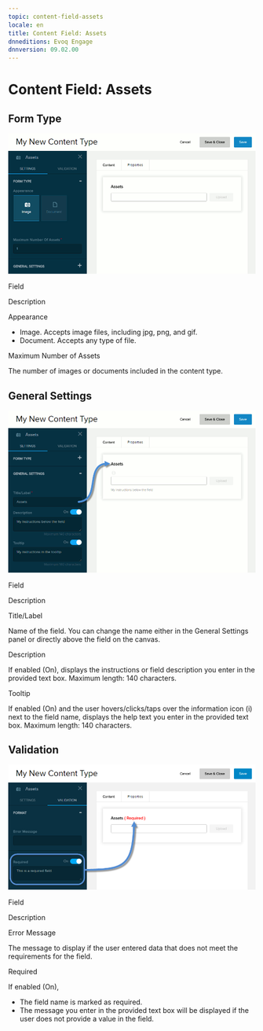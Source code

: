 ```yaml
---
topic: content-field-assets
locale: en
title: Content Field: Assets
dnneditions: Evoq Engage
dnnversion: 09.02.00
---
```


# Content Field: Assets

## Form Type

  

![Form Type for Assets field](/images/scr-ContentField-Assets-formtype.gif)

  

Field

Description

Appearance

*   Image. Accepts image files, including jpg, png, and gif.
*   Document. Accepts any type of file.

Maximum Number of Assets

The number of images or documents included in the content type.

## General Settings

  

![General Settings for Assets field](/images/scr-ContentField-Assets-generalsettings.gif)

  

Field

Description

Title/Label

Name of the field. You can change the name either in the General Settings panel or directly above the field on the canvas.

Description

If enabled (On), displays the instructions or field description you enter in the provided text box. Maximum length: 140 characters.

Tooltip

If enabled (On) and the user hovers/clicks/taps over the information icon (i) next to the field name, displays the help text you enter in the provided text box. Maximum length: 140 characters.

## Validation

  

![Validation for Assets field](/images/scr-ContentField-Assets-validation.png)

  

Field

Description

Error Message

The message to display if the user entered data that does not meet the requirements for the field.

Required

If enabled (On),

*   The field name is marked as required.
*   The message you enter in the provided text box will be displayed if the user does not provide a value in the field.
